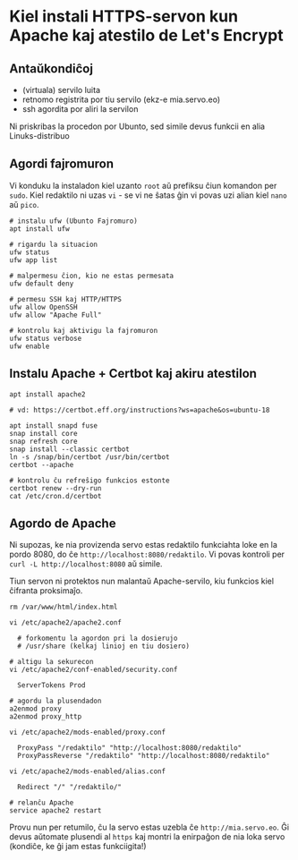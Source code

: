 # Kiel instali HTTPS-servon kun Apache kaj atestilo de Let's Encrypt

## Antaŭkondiĉoj

- (virtuala) servilo luita
- retnomo registrita por tiu servilo (ekz-e mia.servo.eo)
- ssh agordita por aliri la servilon

Ni priskribas la procedon por Ubunto, sed simile devus funkcii en alia Linuks-distribuo

## Agordi fajromuron

Vi konduku la instaladon kiel uzanto `root` aŭ prefiksu ĉiun komandon per `sudo`. Kiel redaktilo ni
uzas `vi` - se vi ne ŝatas ĝin vi povas uzi alian kiel 
`nano` aŭ `pico`.

```
# instalu ufw (Ubunto Fajromuro)
apt install ufw

# rigardu la situacion
ufw status
ufw app list

# malpermesu ĉion, kio ne estas permesata
ufw default deny

# permesu SSH kaj HTTP/HTTPS
ufw allow OpenSSH
ufw allow "Apache Full"

# kontrolu kaj aktivigu la fajromuron
ufw status verbose
ufw enable
```

## Instalu Apache + Certbot kaj akiru atestilon

```
apt install apache2

# vd: https://certbot.eff.org/instructions?ws=apache&os=ubuntu-18

apt install snapd fuse
snap install core
snap refresh core
snap install --classic certbot
ln -s /snap/bin/certbot /usr/bin/certbot
certbot --apache

# kontrolu ĉu refreŝigo funkcios estonte
certbot renew --dry-run
cat /etc/cron.d/certbot
```

## Agordo de Apache

Ni supozas, ke nia provizenda servo estas redaktilo funkciahta loke en la pordo 8080, do ĉe `http://localhost:8080/redaktilo`.
Vi povas kontroli per `curl -L http://localhost:8080` aŭ simile.

Tiun servon ni protektos nun malantaŭ Apache-servilo, kiu funkcios kiel ĉifranta proksimaĵo.

```
rm /var/www/html/index.html

vi /etc/apache2/apache2.conf

  # forkomentu la agordon pri la dosierujo 
  # /usr/share (kelkaj linioj en tiu dosiero)

# altigu la sekurecon
vi /etc/apache2/conf-enabled/security.conf

  ServerTokens Prod

# agordu la plusendadon
a2enmod proxy
a2enmod proxy_http
  
vi /etc/apache2/mods-enabled/proxy.conf

  ProxyPass "/redaktilo" "http://localhost:8080/redaktilo"
  ProxyPassReverse "/redaktilo" "http://localhost:8080/redaktilo"

vi /etc/apache2/mods-enabled/alias.conf

  Redirect "/" "/redaktilo/"

# relanĉu Apache
service apache2 restart
```

Provu nun per retumilo, ĉu la servo estas uzebla ĉe
`http://mia.servo.eo`. Ĝi devus aŭtomate plusendi al `https` 
kaj montri la enirpaĝon de nia loka servo (kondiĉe, ke ĝi jam estas funkciigita!)
